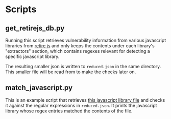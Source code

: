 # Scripts

## get_retirejs_db.py

Running this script retrieves vulnerability information from various javascript libraries from
[retire.js](https://github.com/RetireJS/retire.js/blob/master/repository/jsrepository-master.json)
and only keeps the contents under each library's "extractors" section, which contains regexes
relevant for detecting a specific javascript library.

The resulting smaller json is written to `reduced.json` in the same directory. This smaller file
will be read from to make the checks later on.

## match_javascript.py

This is an example script that retrieves
[this javascript library file](https://cdnjs.cloudflare.com/ajax/libs/select2/3.0.0/select2.min.js)
and checks it against the regular expressions in `reduced.json`. It prints the javascript library
whose regex entries matched the contents of the file.
